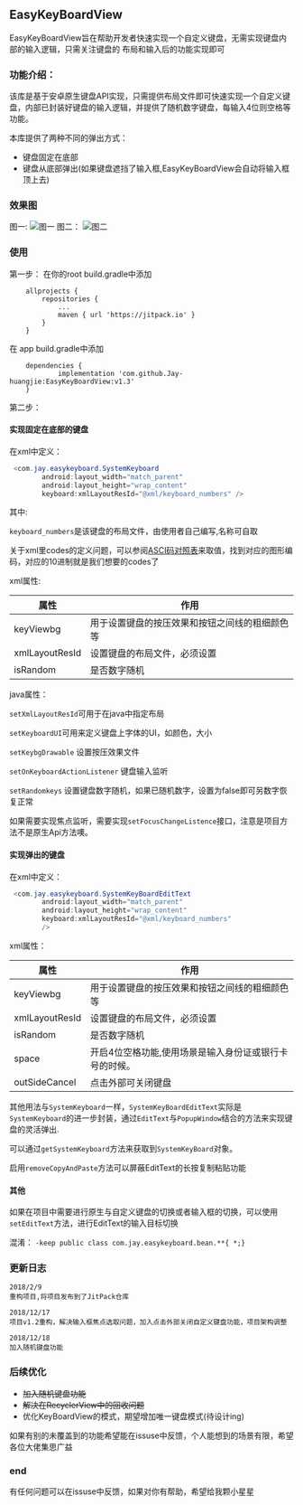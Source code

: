 ## EasyKeyBoardView
EasyKeyBoardView旨在帮助开发者快速实现一个自定义键盘，无需实现键盘内部的输入逻辑，只需关注键盘的
布局和输入后的功能实现即可
### 功能介绍：
该库是基于安卓原生键盘API实现，只需提供布局文件即可快速实现一个自定义键盘，内部已封装好键盘的输入逻辑，并提供了随机数字键盘，每输入4位则空格等功能。

本库提供了两种不同的弹出方式：

* 键盘固定在底部
* 键盘从底部弹出(如果键盘遮挡了输入框,EasyKeyBoardView会自动将输入框顶上去)

### 效果图
图一:
![图一](http://p2p0lrpx1.bkt.clouddn.com/k1.gif-gif)
图二：
![图二](http://p2p0lrpx1.bkt.clouddn.com/k2.gif-gif)

### 使用
第一步：
在你的root build.gradle中添加
```
	allprojects {
		repositories {
			...
			maven { url 'https://jitpack.io' }
		}
	}
```

在 app build.gradle中添加
```
	dependencies {
	        implementation 'com.github.Jay-huangjie:EasyKeyBoardView:v1.3'
	}
```

第二步：
#### 实现固定在底部的键盘
在xml中定义：
```java
 <com.jay.easykeyboard.SystemKeyboard
        android:layout_width="match_parent"
        android:layout_height="wrap_content"
        keyboard:xmlLayoutResId="@xml/keyboard_numbers" />
```
其中:

`keyboard_numbers`是该键盘的布局文件，由使用者自己编写,名称可自取

关于xml里codes的定义问题，可以参阅[ASCI码对照表](http://ascii.911cha.com/)来取值，找到对应的图形编码，对应的10进制就是我们想要的codes了

xml属性:

|属性|作用|
|----|----|
|keyViewbg|用于设置键盘的按压效果和按钮之间线的粗细颜色等
|xmlLayoutResId| 设置键盘的布局文件，必须设置
|isRandom|是否数字随机

java属性：

`setXmlLayoutResId`可用于在java中指定布局

`setKeyboardUI`可用来定义键盘上字体的UI，如颜色，大小

`setKeybgDrawable` 设置按压效果文件

`setOnKeyboardActionListener` 键盘输入监听

`setRandomkeys` 设置键盘数字随机，如果已随机数字，设置为false即可另数字恢复正常

如果需要实现焦点监听，需要实现`setFocusChangeListence`接口，注意是项目方法不是原生Api方法噢。

#### 实现弹出的键盘
在xml中定义：
```java
 <com.jay.easykeyboard.SystemKeyBoardEditText
        android:layout_width="match_parent"
        android:layout_height="wrap_content"
        keyboard:xmlLayoutResId="@xml/keyboard_numbers"
        />
```
xml属性：

|属性|作用|
|----|----|
|keyViewbg|用于设置键盘的按压效果和按钮之间线的粗细颜色等
|xmlLayoutResId| 设置键盘的布局文件，必须设置
|isRandom|是否数字随机
|space|开启4位空格功能,使用场景是输入身份证或银行卡号的时候。
|outSideCancel|点击外部可关闭键盘

其他用法与`SystemKeyboard`一样，`SystemKeyBoardEditText`实际是`SystemKeyboard`的进一步封装，通过`EditText`与`PopupWindow`结合的方法来实现键盘的灵活弹出.

可以通过`getSystemKeyboard`方法来获取到`SystemKeyBoard`对象。

启用`removeCopyAndPaste`方法可以屏蔽EditText的长按复制粘贴功能

#### 其他
如果在项目中需要进行原生与自定义键盘的切换或者输入框的切换，可以使用`setEditText`方法，进行EditText的输入目标切换

混淆：
`-keep public class com.jay.easykeyboard.bean.**{ *;}`

### 更新日志
```
2018/2/9
重构项目,将项目发布到了JitPack仓库

2018/12/17
项目v1.2重构，解决输入框焦点选取问题，加入点击外部关闭自定义键盘功能，项目架构调整

2018/12/18
加入随机键盘功能
```

### 后续优化
* ~~加入随机键盘功能~~
* ~~解决在RecyclerView中的回收问题~~
* 优化KeyBoardView的模式，期望增加唯一键盘模式(待设计ing)

如果有别的未覆盖到的功能希望能在issuse中反馈，个人能想到的场景有限，希望各位大佬集思广益

### end
有任何问题可以在issuse中反馈，如果对你有帮助，希望给我颗小星星


